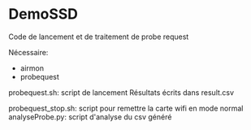 # DemoSSD
Code de lancement et de traitement de probe request 

Nécessaire:
- airmon
- probequest


probequest.sh: script de lancement
Résultats écrits dans result.csv

probequest_stop.sh: script pour remettre la carte wifi en mode normal
analyseProbe.py: script d'analyse du csv généré

